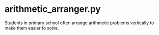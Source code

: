 # arithmetic_arranger.py
Students in primary school often arrange arithmetic problems vertically to make them easier to solve.
